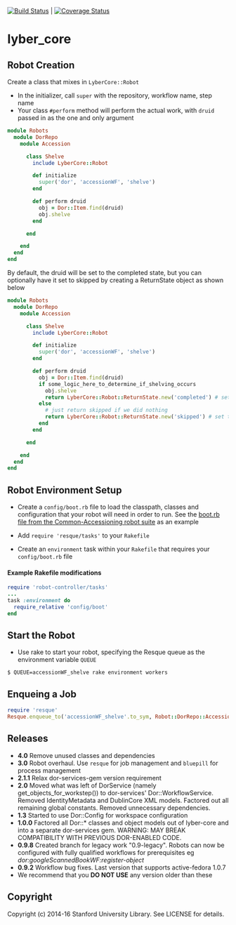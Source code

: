[![Build Status](https://travis-ci.org/sul-dlss/lyber-core.svg?branch=master)](https://travis-ci.org/sul-dlss/lyber-core) | [![Coverage Status](https://coveralls.io/repos/github/sul-dlss/lyber-core/badge.svg?branch=master)](https://coveralls.io/github/sul-dlss/lyber-core?branch=master)

# lyber_core

## Robot Creation

Create a class that mixes in `LyberCore::Robot`

* In the initializer, call `super` with the repository, workflow name, step name
* Your class `#perform` method will perform the actual work, with `druid` passed in as the one and only argument

```ruby
module Robots
  module DorRepo
    module Accession

      class Shelve
        include LyberCore::Robot

        def initialize
          super('dor', 'accessionWF', 'shelve')
        end

        def perform druid
          obj = Dor::Item.find(druid)
          obj.shelve
        end

      end

    end
  end
end
```

By default, the druid will be set to the completed state, but you can optionally have it set to skipped by creating a ReturnState object as shown below
```ruby
module Robots
  module DorRepo
    module Accession

      class Shelve
        include LyberCore::Robot

        def initialize
          super('dor', 'accessionWF', 'shelve')
        end

        def perform druid
          obj = Dor::Item.find(druid)
          if some_logic_here_to_determine_if_shelving_occurs
            obj.shelve
            return LyberCore::Robot::ReturnState.new('completed') # set the final state to completed
          else
            # just return skipped if we did nothing
            return LyberCore::Robot::ReturnState.new('skipped') # set the final state to skipped
          end
        end

      end

    end
  end
end
```

## Robot Environment Setup

* Create a `config/boot.rb` file to load the classpath, classes and configuration that your robot will need in order to run.
See the [boot.rb file from the Common-Accessioning robot suite](https://github.com/sul-dlss/common-accessioning/blob/master/config/boot.rb) as an example

* Add `require 'resque/tasks'` to your `Rakefile`

* Create an `environment` task within your `Rakefile` that requires your `config/boot.rb` file

#### Example Rakefile modifications
```ruby
require 'robot-controller/tasks'
...
task :environment do
  require_relative 'config/boot'
end
```

## Start the Robot

* Use rake to start your robot, specifying the Resque queue as the environment variable `QUEUE`

```
$ QUEUE=accessionWF_shelve rake environment workers
```

## Enqueing a Job

```ruby
require 'resque'
Resque.enqueue_to('accessionWF_shelve'.to_sym, Robot::DorRepo::Accession::Shelve, 'druid:aa123bb4567')
```


## Releases
* **4.0** Remove unused classes and dependencies
* **3.0** Robot overhaul.  Use `resque` for job management and `bluepill` for process management
* **2.1.1** Relax dor-services-gem version requirement
* **2.0** Moved what was left of DorService (namely get_objects_for_workstep()) to dor-services' Dor::WorkflowService. Removed IdentityMetadata and DublinCore XML models. Factored out all remaining global constants. Removed unnecessary dependencies.
* **1.3** Started to use Dor::Config for workspace configuration
* **1.0.0** Factored all Dor::* classes and object models out of lyber-core and into a separate dor-services gem. WARNING: MAY BREAK COMPATIBILITY WITH PREVIOUS DOR-ENABLED CODE.
* **0.9.8** Created branch for legacy work "0.9-legacy".  Robots can now be configured with fully qualified workflows for prerequisites
  eg <i>dor:googleScannedBookWF:register-object</i>
* **0.9.2** Workflow bug fixes.  Last version that supports active-fedora 1.0.7
* We recommend that you **DO NOT USE** any version older than these

## Copyright

Copyright (c) 2014-16 Stanford University Library. See LICENSE for details.
